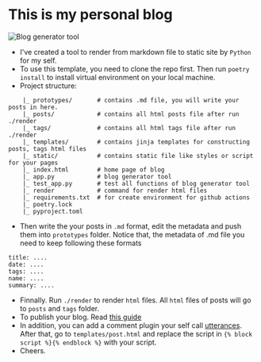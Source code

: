 # This is my personal blog

![Blog generator tool](https://github.com/tvph/tvph.github.io/actions/workflows/python-app.yml/badge.svg)

* I've created a tool to render from markdown file to static site by `Python` for my self.
* To use this template, you need to clone the repo first. Then run `poetry install` to install virtual environment on your local machine.
* Project structure:
```
    |_ prototypes/       # contains .md file, you will write your posts in here.
    |_ posts/            # contains all html posts file after run ./render
    |_ tags/             # contains all html tags file after run ./render
    |_ templates/        # contains jinja templates for constructing posts, tags html files
    |_ static/           # contains static file like styles or script for your pages
    |_ index.html        # home page of blog
    |_ app.py            # blog generator tool
    |_ test_app.py       # test all functions of blog generator tool
    |_ render            # command for render html files
    |_ requirements.txt  # for create environment for github actions
    |_ poetry.lock
    |_ pyproject.toml

```

* Then write the your posts in `.md` format, edit the metadata and push them into `prototypes` folder. Notice that, the metadata of .md file you need to keep following these formats

```
title: ....
date: ....
tags: ....
name: ....
summary: ....
```

* Finnally. Run `./render` to render `html` files. All `html` files of posts will go to `posts` and `tags` folder.
* To publish your blog. Read [this guide](https://pages.github.com/)
* In addition, you can add a comment plugin your self call [utterances](https://utteranc.es/?installation_id=19767855&setup_action=install). After that, go to
`templates/post.html` and replace the script in `{% block script %}{% endblock %}` with your script.
* Cheers.
